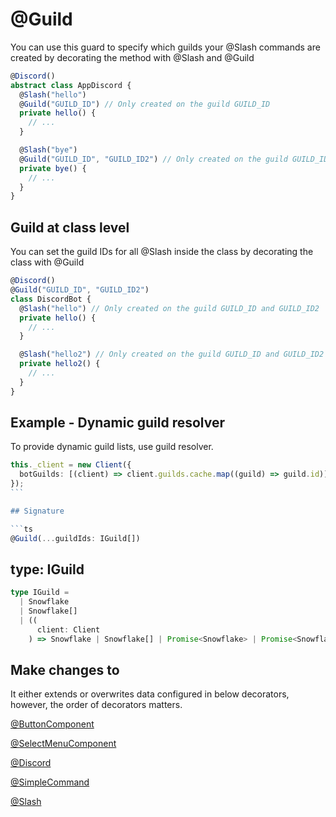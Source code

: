 # @Guild

You can use this guard to specify which guilds your @Slash commands are created by decorating the method with @Slash and @Guild

```ts
@Discord()
abstract class AppDiscord {
  @Slash("hello")
  @Guild("GUILD_ID") // Only created on the guild GUILD_ID
  private hello() {
    // ...
  }

  @Slash("bye")
  @Guild("GUILD_ID", "GUILD_ID2") // Only created on the guild GUILD_ID and GUILD_ID2
  private bye() {
    // ...
  }
}
```

## Guild at class level

You can set the guild IDs for all @Slash inside the class by decorating the class with @Guild

```ts
@Discord()
@Guild("GUILD_ID", "GUILD_ID2")
class DiscordBot {
  @Slash("hello") // Only created on the guild GUILD_ID and GUILD_ID2
  private hello() {
    // ...
  }

  @Slash("hello2") // Only created on the guild GUILD_ID and GUILD_ID2
  private hello2() {
    // ...
  }
}
```

## Example - Dynamic guild resolver

To provide dynamic guild lists, use guild resolver.

````ts
this._client = new Client({
  botGuilds: [(client) => client.guilds.cache.map((guild) => guild.id)],
});
```

## Signature

```ts
@Guild(...guildIds: IGuild[])
````

## type: IGuild

```ts IGuild
type IGuild =
  | Snowflake
  | Snowflake[]
  | ((
      client: Client
    ) => Snowflake | Snowflake[] | Promise<Snowflake> | Promise<Snowflake[]>);
```

## Make changes to

It either extends or overwrites data configured in below decorators, however, the order of decorators matters.

[@ButtonComponent](/docs/decorators/gui/buttoncomponent)

[@SelectMenuComponent](/docs/decorators/gui/selectmenucomponent)

[@Discord](/docs/decorators/general/discord)

[@SimpleCommand](/docs/decorators/commands/simplecommand)

[@Slash](/docs/decorators/commands/slash)
